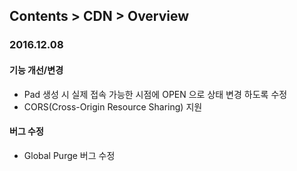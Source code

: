 ## Contents > CDN > Overview

### 2016.12.08

#### 기능 개선/변경
* Pad 생성 시 실제 접속 가능한 시점에 OPEN 으로 상태 변경 하도록 수정 
* CORS(Cross-Origin Resource Sharing) 지원

#### 버그 수정
* Global Purge 버그 수정
